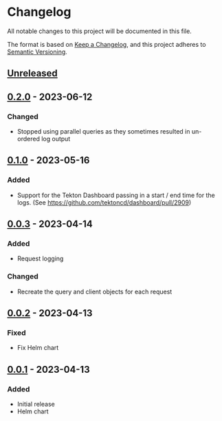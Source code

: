 # Changelog

All notable changes to this project will be documented in this file.

The format is based on [Keep a Changelog](https://keepachangelog.com/en/1.0.0/),
and this project adheres to [Semantic Versioning](https://semver.org/spec/v2.0.0.html).

## [Unreleased]

## [0.2.0] - 2023-06-12

### Changed

- Stopped using parallel queries as they sometimes resulted in un-ordered log output

## [0.1.0] - 2023-05-16

### Added

- Support for the Tekton Dashboard passing in a start / end time for the logs. (See https://github.com/tektoncd/dashboard/pull/2909)

## [0.0.3] - 2023-04-14

### Added

- Request logging

### Changed

- Recreate the query and client objects for each request

## [0.0.2] - 2023-04-13

### Fixed

- Fix Helm chart

## [0.0.1] - 2023-04-13

### Added

- Initial release
- Helm chart

[Unreleased]: https://github.com/giantswarm/tekton-dashboard-loki-proxy/compare/v0.2.0...HEAD
[0.2.0]: https://github.com/giantswarm/tekton-dashboard-loki-proxy/compare/v0.1.0...v0.2.0
[0.1.0]: https://github.com/giantswarm/tekton-dashboard-loki-proxy/compare/v0.0.3...v0.1.0
[0.0.3]: https://github.com/giantswarm/tekton-dashboard-loki-proxy/compare/v0.0.2...v0.0.3
[0.0.2]: https://github.com/giantswarm/tekton-dashboard-loki-proxy/compare/v0.0.1...v0.0.2
[0.0.1]: https://github.com/giantswarm/tekton-dashboard-loki-proxy/releases/tag/v0.0.1
